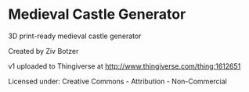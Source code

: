 # Medieval Castle Generator
3D print-ready medieval castle generator

Created by Ziv Botzer

v1 uploaded to Thingiverse at http://www.thingiverse.com/thing:1612651

Licensed under: Creative Commons - Attribution - Non-Commercial